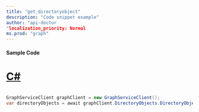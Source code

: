 ```yaml
---
title: "get_directoryobject"
description: "Code snippet example" 
author: "api-doctor
"localization_priority: Normal
ms.prod: "graph"
--- 
```

#### Sample Code
# [C#](#tab/Csharp)

```C#

GraphServiceClient graphClient = new GraphServiceClient();
var directoryObjects = await graphClient.DirectoryObjects.DirectoryObjects.Request().GetAsync();

```